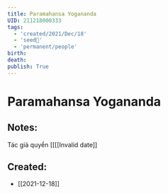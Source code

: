 ```yaml
---
title: Paramahansa Yogananda
UID: 211218000333
tags:
  - 'created/2021/Dec/18'
  - 'seed🥜'
  - 'permanent/people'
birth:
death:
publish: True
---
```

# Paramahansa Yogananda

## Notes:
Tác giả quyển [[[[Invalid date]]
## Created:
- [[2021-12-18]]
